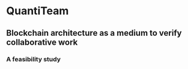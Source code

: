 # QuantiTeam
## Blockchain architecture as a medium to verify collaborative work
### A feasibility study
